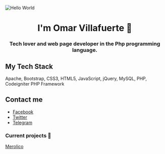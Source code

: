 <p><img src="https://github.com/ovillafuerte94/ovillafuerte94/blob/main/helloworld.jpeg" alt="Hello World"/></p>

<h1 align="center">I'm Omar Villafuerte 👋</h1>
<h3 align="center">Tech lover and web page developer in the Php programming language.</h3>

## My Tech Stack

Apache, Bootstrap, CSS3, HTML5, JavaScript, jQuery, MySQL, PHP, Codeigniter PHP Framework

## Contact me

* [Facebook](https://www.facebook.com/ovillafuerte94) 
* [Twitter](https://twitter.com/ovillafuerte94)
* [Telegram](https://t.me/ovillafuerte94)

### Current projects 🚀

[Merolico](https://merolico.app)
